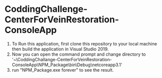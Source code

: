 # CoddingChallenge-CenterForVeinRestoration-ConsoleApp

1. To Run this application, first clone this repository to your local machine then build the application in Visual Studio 2019.
2. Now you can open the command prompt and change directory to '~\CoddingChallange-CenterForVeinRestoration-ConsoleApp\NPM_Package\bin\Debug\netcoreapp3.1'
3. run "NPM_Package.exe forever" to see the result.

